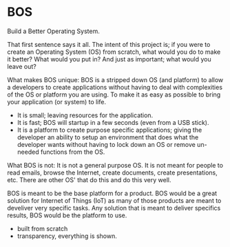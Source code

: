 # BOS
Build a Better Operating System.

That first sentence says it all. The intent of this project is; if you were to create an Operating System (OS) from scratch, what would you do to make it better? What would you put in? And just as important; what would you leave out?

What makes BOS unique:
BOS is a stripped down OS (and platform) to allow a developers to create applications without having to deal with complexities of the OS or platform you are using. To make it as easy as possible to bring your application (or system) to life. 

- It is small; leaving resources for the application. 
- It is fast; BOS will startup in a few seconds (even from a USB stick). 
- It is a platform to create purpose specific applications; giving the developer an ability to setup an environment that does what the developer wants without having to lock down an OS or remove un-needed functions from the OS.

What BOS is not:
It is not a general purpose OS. It is not meant for people to read emails, browse the Internet, create documents, create presentations, etc. There are other OS' that do this and do this very well. 

BOS is meant to be the base platform for a product. BOS would be a great solution for Internet of Things (IoT) as many of those products are meant to develiver very specific tasks. Any solution that is meant to deliver specifics results, BOS would be the platform to use.

- built from scratch
- transparency, everything is shown.

